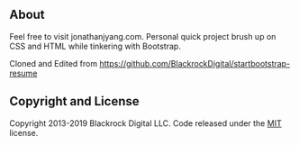 ## About

Feel free to visit jonathanjyang.com. Personal quick project brush up on CSS and HTML while tinkering with Bootstrap.

Cloned and Edited from https://github.com/BlackrockDigital/startbootstrap-resume

## Copyright and License

Copyright 2013-2019 Blackrock Digital LLC. Code released under the [MIT](https://github.com/BlackrockDigital/startbootstrap-resume/blob/gh-pages/LICENSE) license.
